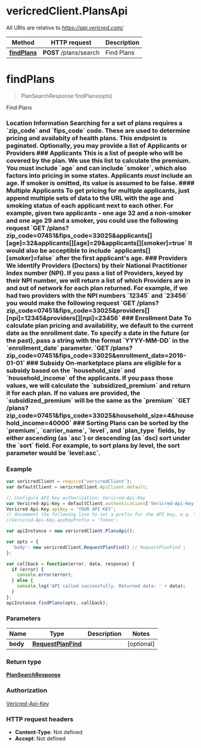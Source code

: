 # vericredClient.PlansApi

All URIs are relative to *https://api.vericred.com/*

Method | HTTP request | Description
------------- | ------------- | -------------
[**findPlans**](PlansApi.md#findPlans) | **POST** /plans/search | Find Plans


<a name="findPlans"></a>
# **findPlans**
> PlanSearchResponse findPlans(opts)

Find Plans

### Location Information  Searching for a set of plans requires a &#x60;zip_code&#x60; and &#x60;fips_code&#x60; code.  These are used to determine pricing and availabity of health plans. This endpoint is paginated.  Optionally, you may provide a list of Applicants or Providers  ### Applicants  This is a list of people who will be covered by the plan.  We use this list to calculate the premium.  You must include &#x60;age&#x60; and can include &#x60;smoker&#x60;, which also factors into pricing in some states.  Applicants *must* include an age.  If smoker is omitted, its value is assumed to be false.  #### Multiple Applicants To get pricing for multiple applicants, just append multiple sets of data to the URL with the age and smoking status of each applicant next to each other.  For example, given two applicants - one age 32 and a non-smoker and one age 29 and a smoker, you could use the following request  &#x60;GET /plans?zip_code&#x3D;07451&amp;fips_code&#x3D;33025&amp;applicants[][age]&#x3D;32&amp;applicants[][age]&#x3D;29&amp;applicants[][smoker]&#x3D;true&#x60;  It would also be acceptible to include &#x60;applicants[][smoker]&#x3D;false&#x60; after the first applicant&#39;s age.  ### Providers  We identify Providers (Doctors) by their National Practitioner Index number (NPI).  If you pass a list of Providers, keyed by their NPI number, we will return a list of which Providers are in and out of network for each plan returned.  For example, if we had two providers with the NPI numbers &#x60;12345&#x60; and &#x60;23456&#x60; you would make the following request  &#x60;GET /plans?zip_code&#x3D;07451&amp;fips_code&#x3D;33025&amp;providers[][npi]&#x3D;12345&amp;providers[][npi]&#x3D;23456&#x60;  ### Enrollment Date  To calculate plan pricing and availability, we default to the current date as the enrollment date.  To specify a date in the future (or the past), pass a string with the format &#x60;YYYY-MM-DD&#x60; in the &#x60;enrollment_date&#x60; parameter.  &#x60;GET /plans?zip_code&#x3D;07451&amp;fips_code&#x3D;33025&amp;enrollment_date&#x3D;2016-01-01&#x60;  ### Subsidy  On-marketplace plans are eligible for a subsidy based on the &#x60;household_size&#x60; and &#x60;household_income&#x60; of the applicants.  If you pass those values, we will calculate the &#x60;subsidized_premium&#x60; and return it for each plan.  If no values are provided, the &#x60;subsidized_premium&#x60; will be the same as the &#x60;premium&#x60;  &#x60;GET /plans?zip_code&#x3D;07451&amp;fips_code&#x3D;33025&amp;household_size&#x3D;4&amp;household_income&#x3D;40000&#x60;   ### Sorting  Plans can be sorted by the &#x60;premium&#x60;, &#x60;carrier_name&#x60;, &#x60;level&#x60;, and &#x60;plan_type&#x60; fields, by either ascending (as &#x60;asc&#x60;) or descending (as &#x60;dsc) sort under the &#x60;sort&#x60; field.  For example, to sort plans by level, the sort parameter would be &#x60;level:asc&#x60;. 

### Example
```javascript
var vericredClient = require('vericredClient');
var defaultClient = vericredClient.ApiClient.default;

// Configure API key authorization: Vericred-Api-Key
var Vericred-Api-Key = defaultClient.authentications['Vericred-Api-Key'];
Vericred-Api-Key.apiKey = 'YOUR API KEY';
// Uncomment the following line to set a prefix for the API key, e.g. "Token" (defaults to null)
//Vericred-Api-Key.apiKeyPrefix = 'Token';

var apiInstance = new vericredClient.PlansApi();

var opts = { 
  'body': new vericredClient.RequestPlanFind() // RequestPlanFind | 
};

var callback = function(error, data, response) {
  if (error) {
    console.error(error);
  } else {
    console.log('API called successfully. Returned data: ' + data);
  }
};
apiInstance.findPlans(opts, callback);
```

### Parameters

Name | Type | Description  | Notes
------------- | ------------- | ------------- | -------------
 **body** | [**RequestPlanFind**](RequestPlanFind.md)|  | [optional] 

### Return type

[**PlanSearchResponse**](PlanSearchResponse.md)

### Authorization

[Vericred-Api-Key](../README.md#Vericred-Api-Key)

### HTTP request headers

 - **Content-Type**: Not defined
 - **Accept**: Not defined

